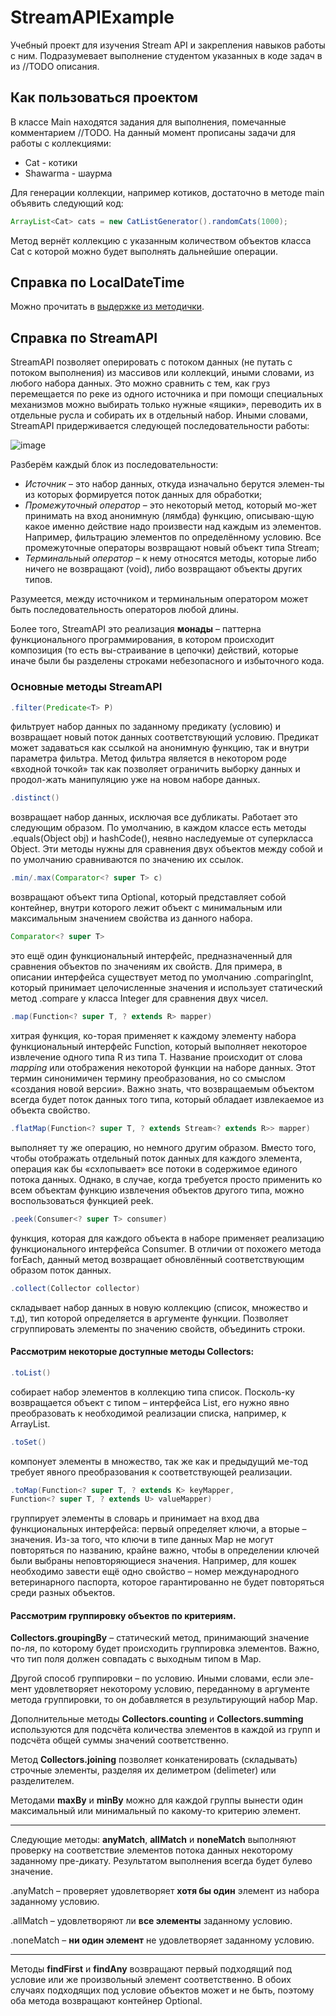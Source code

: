 # StreamAPIExample
Учебный проект для изучения Stream API и закрепления навыков работы с ним. Подразумевает выполнение студентом указанных в коде задач в из //TODO описания.

## Как пользоваться проектом
В классе Main находятся задания для выполнения, помечанные комментарием //TODO. На данный момент прописаны задачи для работы с коллекциями:

* Cat - котики
* Shawarma - шаурма

Для генерации коллекции, например котиков, достаточно в методе main объявить следующий код:
```java
ArrayList<Cat> cats = new CatListGenerator().randomCats(1000);
```
Метод вернёт коллекцию с указанным количеством объектов класса Cat с которой можно будет выполнять дальнейшие операции.

## Справка по LocalDateTime 
Можно прочитать в [выдержке из методички](https://kseno.notion.site/API-Java-3916347a08374b629e3f70e7e7db4d27?pvs=4).

## Справка по StreamAPI
StreamAPI позволяет оперировать с потоком данных (не путать с потоком выполнения) из массивов или коллекций, иными словами, из любого набора данных. Это можно сравнить с тем, как груз перемещается по реке из одного источника и при помощи специальных механизмов можно выбирать только нужные «ящики», переводить их в отдельные русла и собирать их в отдельный набор.
Иными словами, StreamAPI придерживается следующей последовательности работы:
 
![image](https://user-images.githubusercontent.com/11871719/200128913-391dd02c-b3af-4d6f-9cf1-b4bcf2909575.png)

Разберём каждый блок из последовательности:
*	*Источник* – это набор данных, откуда изначально берутся элемен-ты из которых формируется поток данных для обработки;
*	*Промежуточный оператор* – это некоторый метод, который мо-жет принимать на вход анонимную (лямбда) функцию, описываю-щую какое именно действие надо произвести над каждым из элементов. Например, фильтрацию элементов по определённому условию. Все промежуточные операторы возвращают новый объект типа Stream;
*	*Терминальный оператор* – к нему относятся методы, которые либо ничего не возвращают (void), либо возвращают объекты других типов.

Разумеется, между источником и терминальным оператором может быть последовательность операторов любой длины. 

Более того, StreamAPI это реализация **монады** – паттерна функционального программирования, в котором происходит композиция (то есть вы-страивание в цепочки) действий, которые иначе были бы разделены строками небезопасного и избыточного кода. 

### Основные методы StreamAPI

```java
.filter(Predicate<T> P)
``` 
фильтрует набор данных по заданному предикату (условию) и возвращает новый поток данных соответствующий условию. 
Предикат может задаваться как ссылкой на анонимную функцию, так и внутри параметра фильтра. Метод фильтра является в некотором роде «входной точкой» так как позволяет ограничить выборку данных и продол-жать манипуляцию уже на новом наборе данных. 
```java
.distinct() 
```
возвращает набор данных, исключая все дубликаты. Работает это следующим образом. По умолчанию, в каждом классе есть методы .equals(Object obj) и hashCode(), неявно наследуемые от суперкласса Object. Эти методы нужны для сравнения двух объектов между собой и по умолчанию сравниваются по значению их ссылок. 
```java
.min/.max(Comparator<? super T> c)
```
возвращают объект типа Optional<T>, который представляет собой контейнер, внутри которого лежит объект с минимальным или максимальным значением свойства из данного набора.
```java
Comparator<? super T>
```
это ещё один функциональный интерфейс, предназначенный для сравнения объектов по значениям их свойств. 
Для примера, в описании интерфейса существует метод по умолчанию .comparingInt, который принимает целочисленные значения и использует статический метод .compare у класса Integer для сравнения двух чисел.
```java
.map(Function<? super T, ? extends R> mapper)
```
хитрая функция, ко-торая применяет к каждому элементу набора функциональный интерфейс Function, который выполняет некоторое извлечение одного типа R из типа T. Название происходит от слова *mapping* или отображения некоторой функции на наборе данных. Этот термин синонимичен термину преобразования, но со смыслом «создания новой версии». 
Важно знать, что возвращаемым объектом всегда будет поток данных того типа, который обладает извлекаемое из объекта свойство.
```java
.flatMap(Function<? super T, ? extends Stream<? extends R>> mapper)
```
выполняет ту же операцию, но немного другим образом. Вместо того, чтобы отображать отдельный поток данных для каждого элемента, операция как бы «схлопывает» все потоки в содержимое единого потока данных. 
Однако, в случае, когда требуется просто применить ко всем объектам функцию извлечения объектов другого типа, можно воспользоваться функцией peek.
```java
.peek(Consumer<? super T> consumer) 
```
функция, которая для каждого объекта в наборе применяет реализацию функционального интерфейса Consumer. В отличии от похожего метода forEach, данный метод возвращает обновлённый соответствующим образом поток данных. 
```java
.collect(Collector collector)
```
складывает набор данных в новую коллекцию (список, множество и т.д), тип которой определяется в аргументе функции. Позволяет сгруппировать элементы по значению свойств, объединить строки.

#### Рассмотрим некоторые доступные методы Collectors:
```java
.toList()
```
собирает набор элементов в коллекцию типа список. Посколь-ку возвращается объект с типом – интерфейса List, его нужно явно преобразовать к необходимой реализации списка, например, к ArrayList.
```java
.toSet() 
```
компонует элементы в множество, так же как и предыдущий ме-тод требует явного преобразования к соответствующей реализации.
```java
.toMap(Function<? super T, ? extends K> keyMapper, 
Function<? super T, ? extends U> valueMapper)
```
группирует элементы в словарь и принимает на вход два функциональных интерфейса: первый определяет ключи, а вторые – значения. Из-за того, что ключи в типе данных Map не могут повторяться по названию, крайне важно, чтобы в определении ключей были выбраны неповторяющиеся значения. Например, для кошек необходимо завести ещё одно свойство – номер международного ветеринарного паспорта, которое гарантированно не будет повторяться среди разных объектов. 

#### Рассмотрим группировку объектов по критериям.

**Collectors.groupingBy** – статический метод, принимающий значение по-ля, по которому будет происходить группировка элементов. Важно, что тип поля должен совпадать с выходным типом в Map.

Другой способ группировки – по условию. Иными словами, если эле-мент удовлетворяет некоторому условию, переданному в аргументе метода группировки, то он добавляется в результирующий набор Map. 

Дополнительные методы **Collectors.counting** и **Collectors.summing** используются для подсчёта количества элементов в каждой из групп и подсчёта общей суммы значений соответственно. 

Метод **Collectors.joining** позволяет конкатенировать (складывать) строчные элементы, разделяя их делиметром (delimeter) или разделителем.

Методами **maxBy** и **minBy** можно для каждой группы вынести один максимальный или минимальный по какому-то критерию элемент.

***

Следующие методы: **anyMatch**, **allMatch** и **noneMatch** выполняют проверку на соответствие элементов потока данных некоторому заданному пре-дикату. Результатом выполнения всегда будет булево значение.

.anyMatch – проверяет удовлетворяет **хотя бы один** элемент из набора заданному условию. 

.allMatch – удовлетворяют ли **все элементы** заданному условию. 

.noneMatch – **ни один элемент** не удовлетворяет заданному условию.

***

Методы **findFirst** и **findAny** возвращают первый подходящий под условие или же произвольный элемент соответственно. В обоих случаях подходящих под условие объектов может и не быть, поэтому оба метода возвращают контейнер Optional.
